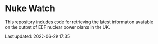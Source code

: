 # Nuke Watch

This repository includes code for retrieving the latest information available on the output of EDF nuclear power plants in the UK.

Last updated: 2022-06-29 17:35
